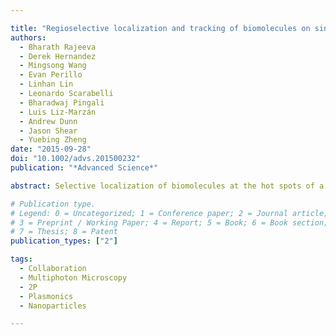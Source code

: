 ```yaml
---

title: "Regioselective localization and tracking of biomolecules on single gold nanoparticles"
authors:
  - Bharath Rajeeva
  - Derek Hernandez
  - Mingsong Wang
  - Evan Perillo
  - Linhan Lin
  - Leonardo Scarabelli
  - Bharadwaj Pingali
  - Luis Liz-Marzán
  - Andrew Dunn
  - Jason Shear
  - Yuebing Zheng
date: "2015-09-28"
doi: "10.1002/advs.201500232"
publication: "*Advanced Science*"

abstract: Selective localization of biomolecules at the hot spots of a plasmonic nanoparticle is an attractive strategy to exploit the light–matter interaction due to the high field concentration. Current approaches for hot spot targeting are time-consuming and involve prior knowledge of the hot spots. Multiphoton plasmonic lithography is employed to rapidly immobilize bovine serum albumin (BSA) hydrogel at the hot spot tips of a single gold nanotriangle (AuNT). Regioselectivity and quantity control by manipulating the polarization and intensity of the incident laser are also established. Single AuNTs are tracked using dark-field scattering spectroscopy and scanning electron microscopy to characterize the regioselective process. Fluorescence lifetime measurements further confirm BSA immobilization on the AuNTs. Here, the AuNT-BSA hydrogel complexes, in conjunction with single-particle optical monitoring, can act as a framework for understanding light–molecule interactions at the subnanoparticle level and has potential applications in biophotonics, nanomedicine, and life sciences.

# Publication type.
# Legend: 0 = Uncategorized; 1 = Conference paper; 2 = Journal article;
# 3 = Preprint / Working Paper; 4 = Report; 5 = Book; 6 = Book section;
# 7 = Thesis; 8 = Patent
publication_types: ["2"]

tags:
  - Collaboration
  - Multiphoton Microscopy
  - 2P
  - Plasmonics
  - Nanoparticles

---
```

